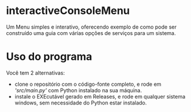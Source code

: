 # interactiveConsoleMenu
Um Menu simples e interativo, oferecendo exemplo de como pode ser construído uma guia com várias opções de serviços para um sistema.

# Uso do programa
Você tem 2 alternativas:
- clone o repositório com o código-fonte completo, e rode em <i>'src/main.py'</i> com Python instalado na sua máquina.
- instale o EXEcutável gerado em Releases, e rode em qualquer sistema windows, sem necessidade do Python estar instalado.
